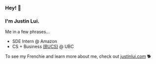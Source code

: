 ### Hey! 👋
### I'm Justin Lui.

Me in a few phrases...
- SDE Intern @ Amazon
- CS + Business [(BUCS)](https://mybcom.sauder.ubc.ca/bucs) @ UBC

To see my Frenchie and learn more about me, check out [justinlui.com](https://justinlui.com) 🐕 
